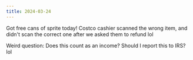 ```yaml
---
title: 2024-03-24
---
```


Got free cans of sprite today! Costco cashier scanned the wrong item, and didn't scan the correct one after we asked them to refund lol

Weird question: Does this count as an income? Should I report this to IRS? lol

